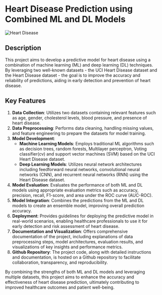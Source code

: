 # Heart Disease Prediction using Combined ML and DL Models

![Heart Disease](https://www.google.com/url?sa=i&url=https%3A%2F%2Fwww.newsinheadlines.com%2Fheart-attack-symptoms-heart-attack-does-not-come-immediately-these-symptoms-appear-months-ago%2F&psig=AOvVaw1DxxX6ESkwD_1q5EHBqMvU&ust=1714089753559000&source=images&cd=vfe&opi=89978449&ved=0CBIQjRxqFwoTCJiAsJGI3IUDFQAAAAAdAAAAABAQ)

## Description

This project aims to develop a predictive model for heart disease using a combination of machine learning (ML) and deep learning (DL) techniques. By leveraging two well-known datasets - the UCI Heart Disease dataset and the Heart Disease dataset - the goal is to improve the accuracy and reliability of predictions, aiding in early detection and prevention of heart disease.

## Key Features

1. **Data Collection**: Utilizes two datasets containing relevant features such as age, gender, cholesterol levels, blood pressure, and presence of heart disease.
2. **Data Preprocessing**: Performs data cleaning, handling missing values, and feature engineering to prepare the datasets for model training.
3. **Model Development**:
    - **Machine Learning Models**: Employs traditional ML algorithms such as decision trees, random forests, Multilayer perceptron, Voting classifier(cv) and support vector machines (SVM) based on the UCI Heart Disease dataset.
    - **Deep Learning Models**: Utilizes neural network architectures including feedforward neural networks, convolutional neural networks (CNN), and recurrent neural networks (RNN) using the Heart Disease dataset.
4. **Model Evaluation**: Evaluates the performance of both ML and DL models using appropriate evaluation metrics such as accuracy, precision, recall, F1-score, and area under the ROC curve (AUC-ROC).
5. **Model Integration**: Combines the predictions from the ML and DL models to create an ensemble model, improving overall prediction accuracy.
6. **Deployment**: Provides guidelines for deploying the predictive model in real-world scenarios, enabling healthcare professionals to use it for early detection and risk assessment of heart disease.
7. **Documentation and Visualization**: Offers comprehensive documentation of the project, including explanations of data preprocessing steps, model architectures, evaluation results, and visualizations of key insights and performance metrics.
8. **Github Repository**: The project code, along with detailed instructions and documentation, is hosted on a Github repository to facilitate collaboration, transparency, and reproducibility.

By combining the strengths of both ML and DL models and leveraging multiple datasets, this project aims to enhance the accuracy and effectiveness of heart disease prediction, ultimately contributing to improved healthcare outcomes and patient well-being.
